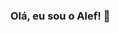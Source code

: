 ### Olá, eu sou o Alef! 👋

<!--
**alefrodrigues538/alefrodrigues538** is a ✨ _special_ ✨ repository because its `README.md` (this file) appears on your GitHub profile.

- 🔭 Atualmente me dedico a area FRONTEND WEB/MOBILE.
- 🌱 Sigo me especializando com a Stack React / React Native / NodeJS / MongoDB.
- ⚡ Possuo conhecimentos basicos em Figma e noções em UI/UX.
- 🏹 Meu principal objetivo é alcançar o FULLSTACK Senior dentro destas tecnologias.
-->
